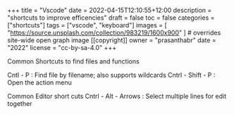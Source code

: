 +++
title = "Vscode"
date = 2022-04-15T12:10:55+12:00
description = "shortcuts to improve efficencies"
draft = false
toc = false
categories = ["shortcuts"]
tags = ["vscode", "keyboard"]
images = [
"https://source.unsplash.com/collection/983219/1600x900"
] # overrides site-wide open graph image
[[copyright]]
owner = "prasanthabr"
date = "2022"
license = "cc-by-sa-4.0"
+++

Common Shortcuts to find files and functions

Cntl - P : Find file by filename; also supports wildcards
Cntrl - Shift - P : Open the action menu

Common Editor short cuts
Cntrl - Alt - Arrows : Select multiple lines for edit together
